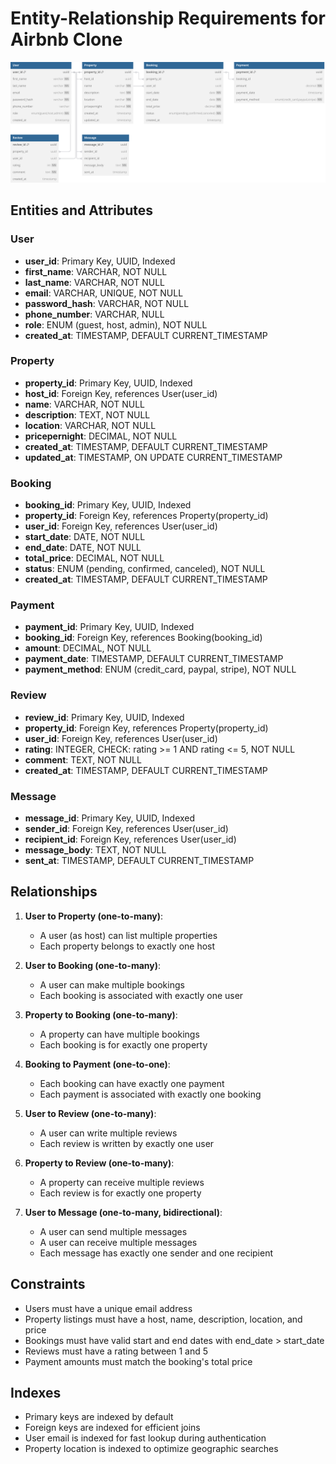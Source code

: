 # Entity-Relationship Requirements for Airbnb Clone

![Airbnb ER Diagram](./Airbnb%20ER%20Diagram.svg)

## Entities and Attributes

### User

- **user_id**: Primary Key, UUID, Indexed
- **first_name**: VARCHAR, NOT NULL
- **last_name**: VARCHAR, NOT NULL
- **email**: VARCHAR, UNIQUE, NOT NULL
- **password_hash**: VARCHAR, NOT NULL
- **phone_number**: VARCHAR, NULL
- **role**: ENUM (guest, host, admin), NOT NULL
- **created_at**: TIMESTAMP, DEFAULT CURRENT_TIMESTAMP

### Property

- **property_id**: Primary Key, UUID, Indexed
- **host_id**: Foreign Key, references User(user_id)
- **name**: VARCHAR, NOT NULL
- **description**: TEXT, NOT NULL
- **location**: VARCHAR, NOT NULL
- **pricepernight**: DECIMAL, NOT NULL
- **created_at**: TIMESTAMP, DEFAULT CURRENT_TIMESTAMP
- **updated_at**: TIMESTAMP, ON UPDATE CURRENT_TIMESTAMP

### Booking

- **booking_id**: Primary Key, UUID, Indexed
- **property_id**: Foreign Key, references Property(property_id)
- **user_id**: Foreign Key, references User(user_id)
- **start_date**: DATE, NOT NULL
- **end_date**: DATE, NOT NULL
- **total_price**: DECIMAL, NOT NULL
- **status**: ENUM (pending, confirmed, canceled), NOT NULL
- **created_at**: TIMESTAMP, DEFAULT CURRENT_TIMESTAMP

### Payment

- **payment_id**: Primary Key, UUID, Indexed
- **booking_id**: Foreign Key, references Booking(booking_id)
- **amount**: DECIMAL, NOT NULL
- **payment_date**: TIMESTAMP, DEFAULT CURRENT_TIMESTAMP
- **payment_method**: ENUM (credit_card, paypal, stripe), NOT NULL

### Review

- **review_id**: Primary Key, UUID, Indexed
- **property_id**: Foreign Key, references Property(property_id)
- **user_id**: Foreign Key, references User(user_id)
- **rating**: INTEGER, CHECK: rating >= 1 AND rating <= 5, NOT NULL
- **comment**: TEXT, NOT NULL
- **created_at**: TIMESTAMP, DEFAULT CURRENT_TIMESTAMP

### Message

- **message_id**: Primary Key, UUID, Indexed
- **sender_id**: Foreign Key, references User(user_id)
- **recipient_id**: Foreign Key, references User(user_id)
- **message_body**: TEXT, NOT NULL
- **sent_at**: TIMESTAMP, DEFAULT CURRENT_TIMESTAMP

## Relationships

1. **User to Property (one-to-many)**:

   - A user (as host) can list multiple properties
   - Each property belongs to exactly one host

2. **User to Booking (one-to-many)**:

   - A user can make multiple bookings
   - Each booking is associated with exactly one user

3. **Property to Booking (one-to-many)**:

   - A property can have multiple bookings
   - Each booking is for exactly one property

4. **Booking to Payment (one-to-one)**:

   - Each booking can have exactly one payment
   - Each payment is associated with exactly one booking

5. **User to Review (one-to-many)**:

   - A user can write multiple reviews
   - Each review is written by exactly one user

6. **Property to Review (one-to-many)**:

   - A property can receive multiple reviews
   - Each review is for exactly one property

7. **User to Message (one-to-many, bidirectional)**:
   - A user can send multiple messages
   - A user can receive multiple messages
   - Each message has exactly one sender and one recipient

## Constraints

- Users must have a unique email address
- Property listings must have a host, name, description, location, and price
- Bookings must have valid start and end dates with end_date > start_date
- Reviews must have a rating between 1 and 5
- Payment amounts must match the booking's total price

## Indexes

- Primary keys are indexed by default
- Foreign keys are indexed for efficient joins
- User email is indexed for fast lookup during authentication
- Property location is indexed to optimize geographic searches
